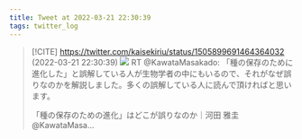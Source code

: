 ```yaml
---
title: Tweet at 2022-03-21 22:30:39
tags: twitter_log
---
```


> [!CITE] https://twitter.com/kaisekiriu/status/1505899691464364032 (2022-03-21 22:30:39)
> ![](https://twitter.com/kaisekiriu/status/1505899691464364032)
> RT @KawataMasakado: 「種の保存のために進化した」と誤解している人が生物学者の中にもいるので、それがなぜ誤りなのかを解説しました。多くの誤解している人に読んで頂ければと思います。
> 
> 「種の保存のための進化」はどこが誤りなのか｜河田 雅圭 @KawataMasa…
